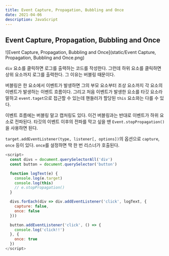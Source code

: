 ```yaml
---
title: Event Capture, Propagation, Bubbling and Once
date: 2021-04-06
description: JavaScript
---
```


## Event Capture, Propagation, Bubbling and Once

![Event Capture, Propagation, Bubbling and Once](static/Event Capture, Propagation, Bubbling and Once.png)

`div` 요소를 클릭하면 로그를 출력하는 코드를 작성한다. 그런데 하위 요소를 클릭하면 상위 요소까지 로그를 출력한다. 그 이유는 버블링 때문이다. 

버블링은 한 요소에서 이벤트가 발생하면 그의 부모 요소부터 조상 요소까지 각 요소의 이벤트가 발생하는 이벤트 흐름이다. 그리고 처음 이벤트가 발생한 요소를 타깃 요소라 말하고 `event.taget`으로 접근할 수 있는데 핸들러가 할당된 `this` 요소와는 다를 수 있다.

이벤트 흐름에는 버블링 말고 캡처링도 있다. 이건 버블링과는 반대로 이벤트가 하위 요소로 전파된다. 타깃의 이벤트 이후의 전파를 막고 싶을 땐 `Event.stopPropagation()`을 사용하면 된다.

`target.addEventListener(type, listener[, options])`의 옵션으로 `capture`, `once` 등이 있다. `once`를 설정하면 딱 한 번 리스너가 호출된다.

```javascript
<script>
  const divs = document.querySelectorAll('div')
  const button = document.querySelector('button')

  function logText(e) {
    console.log(e.target)
    console.log(this)
    // e.stopPropagation()	
  }

  divs.forEach(div => div.addEventListener('click', logText, {
    capture: false,
    once: false
  }))

  button.addEventListener('click', () => {
    console.log('click!!')
  }, {
    once: true
  })
</script>
```